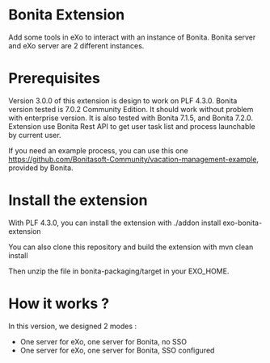 # Bonita Extension

Add some tools in eXo to interact with an instance of Bonita. Bonita server and eXo server are 2 different instances.

# Prerequisites

Version 3.0.0 of this extension is design to work on PLF 4.3.0.
Bonita version tested is 7.0.2 Community Edition. It should work without problem with enterprise version. It is also tested with Bonita 7.1.5, and Bonita 7.2.0. 
Extension use Bonita Rest API to get user task list and process launchable by current user.

If you need an example process, you can use this one https://github.com/Bonitasoft-Community/vacation-management-example, provided by Bonita.

# Install the extension
With PLF 4.3.0, you can install the extension with 
	./addon install exo-bonita-extension
	
You can also clone this repository and build the extension with
	mvn clean install

Then unzip the file in bonita-packaging/target in your EXO_HOME.

# How it works ?
In this version, we designed 2 modes :
- One server for eXo, one server for Bonita, no SSO 
- One server for eXo, one server for Bonita, SSO configured

